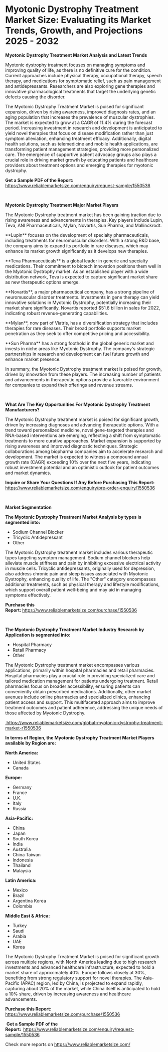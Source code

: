 <p><h1>Myotonic Dystrophy Treatment Market Size: Evaluating its Market Trends, Growth, and Projections 2025 - 2032</h1></p><p><strong>Myotonic Dystrophy Treatment Market Analysis and Latest Trends</strong></p>
<p><p>Myotonic dystrophy treatment focuses on managing symptoms and improving quality of life, as there is no definitive cure for the condition. Current approaches include physical therapy, occupational therapy, speech therapy, and medications for symptomatic relief, such as pain management and antidepressants. Researchers are also exploring gene therapies and innovative pharmacological treatments that target the underlying genetic defects causing the disorder.</p><p>The Myotonic Dystrophy Treatment Market is poised for significant expansion, driven by rising awareness, improved diagnosis rates, and an aging population that increases the prevalence of muscular dystrophies. The market is expected to grow at a CAGR of 11.4% during the forecast period. Increasing investment in research and development is anticipated to yield novel therapies that focus on disease modification rather than just symptom alleviation, enhancing treatment efficacy. Additionally, digital health solutions, such as telemedicine and mobile health applications, are transforming patient management strategies, providing more personalized care. The emergence of supportive patient advocacy groups also plays a crucial role in driving market growth by educating patients and healthcare providers about treatment options and emerging therapies for myotonic dystrophy.</p></p>
<p><strong>Get a Sample PDF of the Report:&nbsp;</strong> <a href="https://www.reliablemarketsize.com/enquiry/request-sample/1550536?utm_campaign=3072&utm_medium=2&utm_source=Github&utm_content=ia&utm_term=08032025&utm_id=myotonic-dystrophy-treatment">https://www.reliablemarketsize.com/enquiry/request-sample/1550536</a></p>
<p>&nbsp;</p>
<p><strong>Myotonic Dystrophy Treatment Major Market Players</strong></p>
<p><p>The Myotonic Dystrophy treatment market has been gaining traction due to rising awareness and advancements in therapies. Key players include Lupin, Teva, ANI Pharmaceuticals, Mylan, Novartis, Sun Pharma, and Mallinckrodt. </p><p>**Lupin** focuses on the development of specialty pharmaceuticals, including treatments for neuromuscular disorders. With a strong R&D base, the company aims to expand its portfolio in rare diseases, which may enhance its market growth significantly as it develops new therapies.</p><p>**Teva Pharmaceuticals** is a global leader in generic and specialty medications. Their commitment to biotech innovation positions them well in the Myotonic Dystrophy market. As an established player with a wide distribution network, Teva is expected to capture significant market share as new therapeutic options emerge.</p><p>**Novartis**, a major pharmaceutical company, has a strong pipeline of neuromuscular disorder treatments. Investments in gene therapy can yield innovative solutions in Myotonic Dystrophy, potentially increasing their market share significantly. Novartis reported $51.6 billion in sales for 2022, indicating robust revenue-generating capabilities.</p><p>**Mylan**, now part of Viatris, has a diversification strategy that includes therapies for rare diseases. Their broad portfolio supports market penetration as they seek to offer competitive pricing and accessibility.</p><p>**Sun Pharma** has a strong foothold in the global generic market and invests in niche areas like Myotonic Dystrophy. The company's strategic partnerships in research and development can fuel future growth and enhance market presence.</p><p>In summary, the Myotonic Dystrophy treatment market is poised for growth, driven by innovation from these players. The increasing number of patients and advancements in therapeutic options provide a favorable environment for companies to expand their offerings and revenue streams.</p></p>
<p>&nbsp;</p>
<p><strong>What Are The Key Opportunities For Myotonic Dystrophy Treatment Manufacturers?</strong></p>
<p><p>The Myotonic Dystrophy treatment market is poised for significant growth, driven by increasing diagnoses and advancing therapeutic options. With a trend toward personalized medicine, novel gene-targeted therapies and RNA-based interventions are emerging, reflecting a shift from symptomatic treatments to more curative approaches. Market expansion is supported by rising awareness and improved diagnostic techniques. Strategic collaborations among biopharma companies aim to accelerate research and development. The market is expected to witness a compound annual growth rate (CAGR) exceeding 10% over the next five years, indicating robust investment potential and an optimistic outlook for patient outcomes and market dynamics.</p></p>
<p><strong>Inquire or Share Your Questions If Any Before Purchasing This Report:</strong> <a href="https://www.reliablemarketsize.com/enquiry/pre-order-enquiry/1550536?utm_campaign=3072&utm_medium=2&utm_source=Github&utm_content=ia&utm_term=08032025&utm_id=myotonic-dystrophy-treatment">https://www.reliablemarketsize.com/enquiry/pre-order-enquiry/1550536</a></p>
<p>&nbsp;</p>
<p><strong>Market Segmentation</strong></p>
<p><strong>The Myotonic Dystrophy Treatment Market Analysis by types is segmented into:</strong></p>
<p><ul><li>Sodium Channel Blocker</li><li>Tricyclic Antidepressant</li><li>Other</li></ul></p>
<p><p>The Myotonic Dystrophy treatment market includes various therapeutic types targeting symptom management. Sodium channel blockers help alleviate muscle stiffness and pain by inhibiting excessive electrical activity in muscle cells. Tricyclic antidepressants, originally used for depression, also address chronic pain and sleep issues associated with Myotonic Dystrophy, enhancing quality of life. The "Other" category encompasses additional treatments, such as physical therapy and lifestyle modifications, which support overall patient well-being and may aid in managing symptoms effectively.</p></p>
<p><strong>Purchase this Report:&nbsp;</strong><a href="https://www.reliablemarketsize.com/purchase/1550536?utm_campaign=3072&utm_medium=2&utm_source=Github&utm_content=ia&utm_term=08032025&utm_id=myotonic-dystrophy-treatment">https://www.reliablemarketsize.com/purchase/1550536</a></p>
<p>&nbsp;</p>
<p><strong>The Myotonic Dystrophy Treatment Market Industry Research by Application is segmented into:</strong></p>
<p><ul><li>Hospital Pharmacy</li><li>Retail Pharmacy</li><li>Other</li></ul></p>
<p><p>The Myotonic Dystrophy treatment market encompasses various applications, primarily within hospital pharmacies and retail pharmacies. Hospital pharmacies play a crucial role in providing specialized care and tailored medication management for patients undergoing treatment. Retail pharmacies focus on broader accessibility, ensuring patients can conveniently obtain prescribed medications. Additionally, other market avenues include online pharmacies and specialized clinics, enhancing patient access and support. This multifaceted approach aims to improve treatment outcomes and patient adherence, addressing the unique needs of those affected by Myotonic Dystrophy.</p></p>
<p><a href="https://www.reliablemarketsize.com/global-myotonic-dystrophy-treatment-market-r1550536?utm_campaign=3072&utm_medium=2&utm_source=Github&utm_content=ia&utm_term=08032025&utm_id=myotonic-dystrophy-treatment">&nbsp;https://www.reliablemarketsize.com/global-myotonic-dystrophy-treatment-market-r1550536</a></p>
<p><strong>In terms of Region, the Myotonic Dystrophy Treatment Market Players available by Region are:</strong></p>
<p>
    <p> <strong> North America: </strong>
        <ul>
            <li>United States</li>
            <li>Canada</li>
        </ul>
        </p> 
    <p> <strong> Europe: </strong>
        <ul>
            <li>Germany</li>
            <li>France</li>
            <li>U.K.</li>
            <li>Italy</li>
            <li>Russia</li>
        </ul>
        </p> 
    <p> <strong> Asia-Pacific: </strong>
        <ul>
            <li>China</li>
            <li>Japan</li>
            <li>South Korea</li>
            <li>India</li>
            <li>Australia</li>
            <li>China Taiwan</li>
            <li>Indonesia</li>
            <li>Thailand</li>
            <li>Malaysia</li>
        </ul>
        </p> 
    <p> <strong> Latin America: </strong>
        <ul>
            <li>Mexico</li>
            <li>Brazil</li>
            <li>Argentina Korea</li>
            <li>Colombia</li>
        </ul>
        </p> 
    <p> <strong> Middle East & Africa: </strong>
        <ul>
            <li>Turkey</li>
            <li>Saudi</li>
            <li>Arabia</li>
            <li>UAE</li>
            <li>Korea</li>
        </ul>
    </p>
    </p>
<p><p>The Myotonic Dystrophy Treatment Market is poised for significant growth across multiple regions, with North America leading due to high research investments and advanced healthcare infrastructure, expected to hold a market share of approximately 40%. Europe follows closely at 30%, benefiting from strong regulatory support for novel therapies. The Asia-Pacific (APAC) region, led by China, is projected to expand rapidly, capturing about 20% of the market, while China itself is anticipated to hold a 10% share, driven by increasing awareness and healthcare advancements.</p></p>
<p><strong>Purchase this Report: </strong><a href="https://www.reliablemarketsize.com/purchase/1550536?utm_campaign=3072&utm_medium=2&utm_source=Github&utm_content=ia&utm_term=08032025&utm_id=myotonic-dystrophy-treatment">https://www.reliablemarketsize.com/purchase/1550536</a></p>
<p>&nbsp;<strong>Get a Sample PDF of the Report:&nbsp;&nbsp;</strong><a href="https://www.reliablemarketsize.com/enquiry/request-sample/1550536?utm_campaign=3072&utm_medium=2&utm_source=Github&utm_content=ia&utm_term=08032025&utm_id=myotonic-dystrophy-treatment">https://www.reliablemarketsize.com/enquiry/request-sample/1550536</a></p>
<p><strong></strong></p>
<p>Check more reports on <a href="https://www.reliablemarketsize.com/?utm_campaign=3072&utm_medium=2&utm_source=Github&utm_content=ia&utm_term=08032025&utm_id=myotonic-dystrophy-treatment">https://www.reliablemarketsize.com/</a></p>